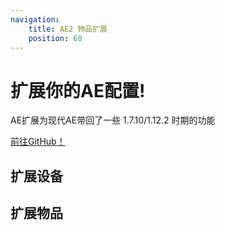 ```yaml
---
navigation:
    title: AE2 物品扩展
    position: 60
---
```


# 扩展你的AE配置!

AE扩展为现代AE带回了一些 1.7.10/1.12.2 时期的功能

[前往GitHub！](https://github.com/GlodBlock/ExtendedAE) 

## 扩展设备
<CategoryIndex category="extended devices"></CategoryIndex>

## 扩展物品
<CategoryIndex category="extended items"></CategoryIndex>
